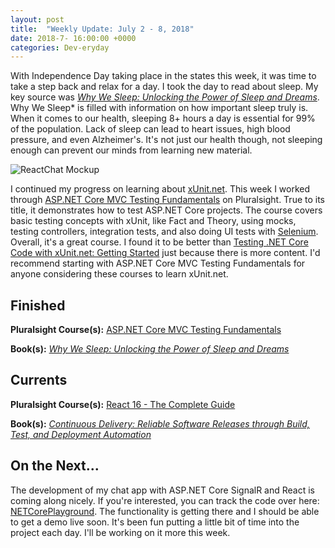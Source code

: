 ```yaml
---
layout: post
title:  "Weekly Update: July 2 - 8, 2018"
date: 2018-7- 16:00:00 +0000
categories: Dev-eryday
---
```


With Independence Day taking place in the states this week, it was time to take a step back and relax for a day. I took the day to read about sleep. My key source was *[Why We Sleep: Unlocking the Power of Sleep and Dreams][wws]*. Why We Sleep* is filled with information on how important sleep truly is. When it comes to our health, sleeping 8+ hours a day is essential for 99% of the population. Lack of sleep can lead to heart issues, high blood pressure, and even Alzheimer's. It's not just our health though, not sleeping enough can prevent our minds from learning new material.

![ReactChat Mockup](https://farm2.staticflickr.com/1810/43120206951_7b49069f66.jpg)

I continued my progress on learning about [xUnit.net][xu]. This week I worked through [ASP.NET Core MVC Testing Fundamentals][ctm] on Pluralsight. True to its title, it demonstrates how to test ASP.NET Core projects. The course covers basic testing concepts with xUnit, like Fact and Theory, using mocks, testing controllers, integration tests, and also doing UI tests with [Selenium][sel]. Overall, it's a great course. I found it to be better than [Testing .NET Core Code with xUnit.net: Getting Started][xuc] just because there is more content. I'd recommend starting with ASP.NET Core MVC Testing Fundamentals for anyone considering these courses to learn xUnit.net.

## Finished

**Pluralsight Course(s):** [ASP.NET Core MVC Testing Fundamentals][ctm]

**Book(s):** *[Why We Sleep: Unlocking the Power of Sleep and Dreams][wws]*

## Currents

**Pluralsight Course(s):** [React 16 - The Complete Guide][re]

**Book(s):** *[Continuous Delivery: Reliable Software Releases through Build, Test, and Deployment Automation][cd]*

## On the Next...

The development of my chat app with ASP.NET Core SignalR and React is coming along nicely. If you're interested, you can track the code over here: [NETCorePlayground][ncp]. The functionality is getting there and I should be able to get a demo live soon. It's been fun putting a little bit of time into the project each day. I'll be working on it more this week.

[re]: https://www.udemy.com/react-the-complete-guide-incl-redux/
[cd]: https://www.amazon.com/Continuous-Delivery-Deployment-Automation-Addison-Wesley/dp/0321601912
[dok]: https://app.pluralsight.com/library/courses/docker-deep-dive-update/table-of-contents
[doom]: https://www.amazon.com/Masters-Doom-Created-Transformed-Culture-ebook/dp/B000FBFNL0/
[jc]: https://en.wikipedia.org/wiki/John_Carmack
[jr]: https://en.wikipedia.org/wiki/John_Romero
[api]: https://app.pluralsight.com/library/courses/play-by-play-creating-apis-developers-identity-server-four/table-of-contents
[fcc]: https://www.freecodecamp.org/
[sig]: https://app.pluralsight.com/library/courses/aspdotnet-core-signalr-getting-started/table-of-contents
[hnd]: https://www.amazon.com/How-Not-Die-Discover-Scientifically-ebook/dp/B00Y7USB14/
[snr]: https://www.asp.net/signalr
[src]: https://docs.microsoft.com/en-us/aspnet/core/signalr/introduction?view=aspnetcore-2.1
[xu]: https://xunit.github.io/
[mst]: https://docs.microsoft.com/en-us/dotnet/core/testing/unit-testing-with-mstest
[ncp]: https://github.com/jpniederer/NETCorePlayground
[xuc]: https://app.pluralsight.com/library/courses/dotnet-core-testing-code-xunit-dotnet-getting-started/table-of-contents
[ctm]: https://app.pluralsight.com/library/courses/aspdotnet-core-mvc-testing-fundamentals/table-of-contents
[wws]: https://www.amazon.com/Why-We-Sleep-Unlocking-Dreams-ebook/dp/B06ZZ1YGJ5/
[sel]: https://www.seleniumhq.org/